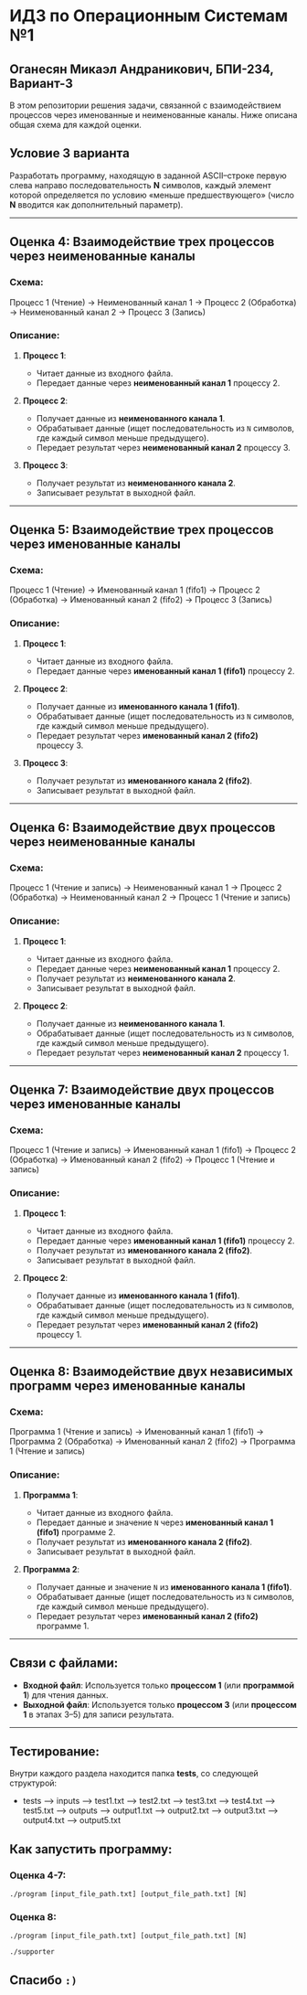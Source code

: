 # ИДЗ по Операционным Системам №1
## Оганесян Микаэл Андраникович, БПИ-234, Вариант-3

В этом репозитории решения задачи, связанной с взаимодействием процессов через именованные и неименованные каналы. Ниже описана общая схема для каждой оценки.

## Условие 3 варианта
Разработать программу, находящую в заданной ASCII–строке первую
слева направо последовательность **N** символов, каждый элемент
которой определяется по условию «меньше предшествующего» (число **N** вводится как дополнительный параметр).

---

## Оценка 4: Взаимодействие трех процессов через неименованные каналы

### Схема:
Процесс 1 (Чтение) → Неименованный канал 1 → Процесс 2 (Обработка) → Неименованный канал 2 → Процесс 3 (Запись)


### Описание:
1. **Процесс 1**:
   - Читает данные из входного файла.
   - Передает данные через **неименованный канал 1** процессу 2.

2. **Процесс 2**:
   - Получает данные из **неименованного канала 1**.
   - Обрабатывает данные (ищет последовательность из `N` символов, где каждый символ меньше предыдущего).
   - Передает результат через **неименованный канал 2** процессу 3.

3. **Процесс 3**:
   - Получает результат из **неименованного канала 2**.
   - Записывает результат в выходной файл.

---

## Оценка 5: Взаимодействие трех процессов через именованные каналы

### Схема:
Процесс 1 (Чтение) → Именованный канал 1 (fifo1) → Процесс 2 (Обработка) → Именованный канал 2 (fifo2) → Процесс 3 (Запись)

### Описание:
1. **Процесс 1**:
   - Читает данные из входного файла.
   - Передает данные через **именованный канал 1 (fifo1)** процессу 2.

2. **Процесс 2**:
   - Получает данные из **именованного канала 1 (fifo1)**.
   - Обрабатывает данные (ищет последовательность из `N` символов, где каждый символ меньше предыдущего).
   - Передает результат через **именованный канал 2 (fifo2)** процессу 3.

3. **Процесс 3**:
   - Получает результат из **именованного канала 2 (fifo2)**.
   - Записывает результат в выходной файл.

---

## Оценка 6: Взаимодействие двух процессов через неименованные каналы

### Схема:
Процесс 1 (Чтение и запись) → Неименованный канал 1 → Процесс 2 (Обработка) → Неименованный канал 2 → Процесс 1 (Чтение и запись)

### Описание:
1. **Процесс 1**:
   - Читает данные из входного файла.
   - Передает данные через **неименованный канал 1** процессу 2.
   - Получает результат из **неименованного канала 2**.
   - Записывает результат в выходной файл.

2. **Процесс 2**:
   - Получает данные из **неименованного канала 1**.
   - Обрабатывает данные (ищет последовательность из `N` символов, где каждый символ меньше предыдущего).
   - Передает результат через **неименованный канал 2** процессу 1.

---

## Оценка 7: Взаимодействие двух процессов через именованные каналы

### Схема:
Процесс 1 (Чтение и запись) → Именованный канал 1 (fifo1) → Процесс 2 (Обработка) → Именованный канал 2 (fifo2) → Процесс 1 (Чтение и запись)

### Описание:
1. **Процесс 1**:
   - Читает данные из входного файла.
   - Передает данные через **именованный канал 1 (fifo1)** процессу 2.
   - Получает результат из **именованного канала 2 (fifo2)**.
   - Записывает результат в выходной файл.

2. **Процесс 2**:
   - Получает данные из **именованного канала 1 (fifo1)**.
   - Обрабатывает данные (ищет последовательность из `N` символов, где каждый символ меньше предыдущего).
   - Передает результат через **именованный канал 2 (fifo2)** процессу 1.

---

## Оценка 8: Взаимодействие двух независимых программ через именованные каналы

### Схема:
Программа 1 (Чтение и запись) → Именованный канал 1 (fifo1) → Программа 2 (Обработка) → Именованный канал 2 (fifo2) → Программа 1 (Чтение и запись)

### Описание:
1. **Программа 1**:
   - Читает данные из входного файла.
   - Передает данные и значение `N` через **именованный канал 1 (fifo1)** программе 2.
   - Получает результат из **именованного канала 2 (fifo2)**.
   - Записывает результат в выходной файл.

2. **Программа 2**:
   - Получает данные и значение `N` из **именованного канала 1 (fifo1)**.
   - Обрабатывает данные (ищет последовательность из `N` символов, где каждый символ меньше предыдущего).
   - Передает результат через **именованный канал 2 (fifo2)** программе 1.

---

## Связи с файлами:
- **Входной файл**: Используется только **процессом 1** (или **программой 1**) для чтения данных.
- **Выходной файл**: Используется только **процессом 3** (или **процессом 1** в этапах 3–5) для записи результата.

---

## Тестирование:
Внутри каждого раздела находится папка **tests**, со следующей структурой:
- tests
    --> inputs
        --> test1.txt
        --> test2.txt
        --> test3.txt
        --> test4.txt
        --> test5.txt
    --> outputs
        --> output1.txt
        --> output2.txt
        --> output3.txt
        --> output4.txt
        --> output5.txt


## Как запустить программу:
### Оценка 4-7:
```console
./program [input_file_path.txt] [output_file_path.txt] [N]
```
### Оценка 8:
```console
./program [input_file_path.txt] [output_file_path.txt] [N]
```
```console
./supporter
```


## Спасибо `:)`